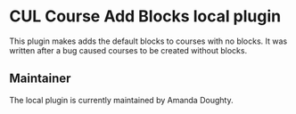 CUL Course Add Blocks local plugin
==================================

This plugin makes adds the default blocks to courses with no blocks. It was written after a bug caused courses to be created without blocks.


Maintainer
----------

The local plugin is currently maintained by Amanda Doughty.

